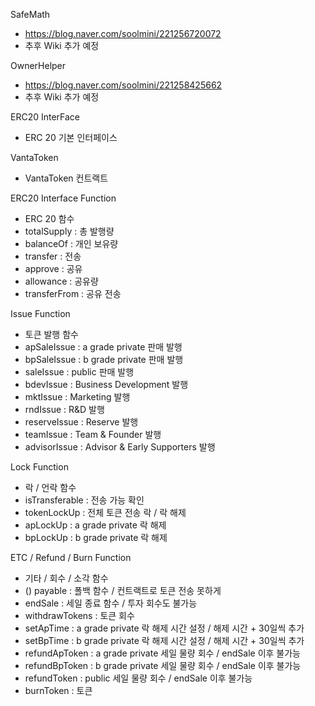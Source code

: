 SafeMath
- https://blog.naver.com/soolmini/221256720072
- 추후 Wiki 추가 예정

OwnerHelper
- https://blog.naver.com/soolmini/221258425662
- 추후 Wiki 추가 예정

ERC20 InterFace
- ERC 20 기본 인터페이스

VantaToken
- VantaToken 컨트랙트

ERC20 Interface Function
- ERC 20 함수
- totalSupply : 총 발행량
- balanceOf : 개인 보유량
- transfer : 전송
- approve : 공유
- allowance : 공유량
- transferFrom : 공유 전송

Issue Function
- 토큰 발행 함수
- apSaleIssue : a grade private 판매 발행
- bpSaleIssue : b grade private 판매 발행
- saleIssue : public 판매 발행
- bdevIssue : Business Development 발행
- mktIssue : Marketing 발행
- rndIssue : R&D 발행
- reserveIssue : Reserve 발행
- teamIssue : Team & Founder 발행
- advisorIssue : Advisor & Early Supporters 발행

Lock Function
- 락 / 언락 함수
- isTransferable : 전송 가능 확인
- tokenLockUp : 전체 토큰 전송 락 / 락 해제
- apLockUp : a grade private 락 해제
- bpLockUp : b grade private 락 해제

ETC / Refund / Burn Function
- 기타 / 회수 / 소각 함수
- () payable : 폴백 함수 / 컨트랙트로 토큰 전송 못하게
- endSale : 세일 종료 함수 / 투자 회수도 불가능
- withdrawTokens : 토큰 회수
- setApTime : a grade private 락 해제 시간 설정 / 해제 시간 + 30일씩 추가
- setBpTime : b grade private 락 해제 시간 설정 / 해제 시간 + 30일씩 추가
- refundApToken : a grade private 세일 물량 회수 / endSale 이후 불가능
- refundBpToken : b grade private 세일 물량 회수 / endSale 이후 불가능
- refundToken : public 세일 물량 회수 / endSale 이후 불가능
- burnToken : 토큰 
